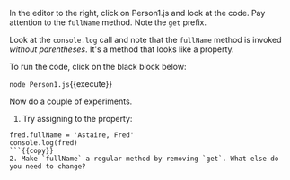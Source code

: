 In the editor to the right, click on Person1.js and look at the code. Pay attention to the `fullName` method. Note the `get` prefix.

Look at the `console.log` call and note that the `fullName` method is invoked *without parentheses*. It's a method that looks like a property.

To run the code, click on the black block below:

`node Person1.js`{{execute}}

Now do a couple of experiments. 
1. Try assigning to the property:
```
fred.fullName = 'Astaire, Fred'
console.log(fred)
```{{copy}}
2. Make `fullName` a regular method by removing `get`. What else do you need to change?
